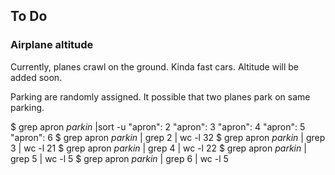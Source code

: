 ## To Do

### Airplane altitude

Currently, planes crawl on the ground. Kinda fast cars.
Altitude will be added soon.

Parking are randomly assigned. It possible that two planes park on same parking.


$ grep apron *parkin* |sort -u
        "apron": 2
        "apron": 3
        "apron": 4
        "apron": 5
        "apron": 6
$ grep apron *parkin* | grep 2 | wc -l
      32
$ grep apron *parkin* | grep 3 | wc -l
      21
$ grep apron *parkin* | grep 4 | wc -l
      22
$ grep apron *parkin* | grep 5 | wc -l
       5
$ grep apron *parkin* | grep 6 | wc -l
       5

